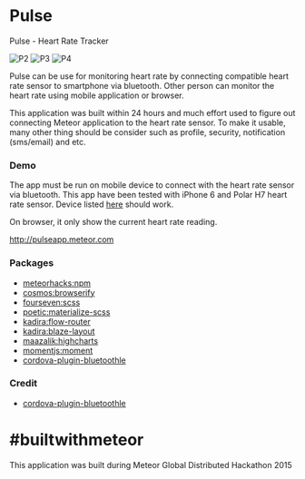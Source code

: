 # Pulse
Pulse - Heart Rate Tracker

![P2](https://raw.githubusercontent.com/firdausramlan/pulse/screenshot/screenshots/2.jpg "Pulse 2")
![P3](https://raw.githubusercontent.com/firdausramlan/pulse/screenshot/screenshots/3.jpg "Pulse 3")
![P4](https://raw.githubusercontent.com/firdausramlan/pulse/screenshot/screenshots/polar_h7.jpg "Polar H7")

Pulse can be use for monitoring heart rate by connecting compatible heart rate sensor to smartphone via bluetooth. Other person can monitor the heart rate using mobile application or browser.

This application was built within 24 hours and much effort used to figure out connecting Meteor application to the heart rate sensor. To make it usable, many other thing should be consider such as profile, security, notification (sms/email) and etc.


### Demo
The app must be run on mobile device to connect with the heart rate sensor via bluetooth. This app have been tested with iPhone 6 and Polar H7 heart rate sensor. Device listed [here](http://www.bluetooth.com/Pages/Bluetooth-Smart-Devices-List.aspx) should work.

On browser, it only show the current heart rate reading.

http://pulseapp.meteor.com

### Packages

* [meteorhacks:npm](https://atmospherejs.com/meteorhacks/npm)
* [cosmos:browserify](https://atmospherejs.com/cosmos/browserify)
* [fourseven:scss](https://atmospherejs.com/fourseven/scss)
* [poetic:materialize-scss](https://atmospherejs.com/poetic/materialize-scss)
* [kadira:flow-router](https://atmospherejs.com/kadira/flow-router)
* [kadira:blaze-layout](https://atmospherejs.com/kadira/blaze-layout)
* [maazalik:highcharts](https://atmospherejs.com/maazalik/highcharts)
* [momentjs:moment](https://atmospherejs.com/momentjs/moment)
* [cordova-plugin-bluetoothle](https://www.npmjs.com/package/cordova-plugin-bluetoothle)

### Credit

* [cordova-plugin-bluetoothle](https://www.npmjs.com/package/cordova-plugin-bluetoothle)


# &#35;builtwithmeteor

This application was built during Meteor Global Distributed Hackathon 2015
